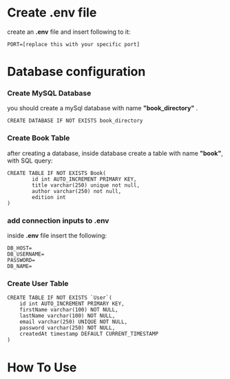 # Create .env file
create an **.env** file and insert following to it:
```
PORT=[replace this with your specific port]
```

# Database configuration

### Create MySQL Database
you should create a mySql database with name **"book_directory"** .
```
CREATE DATABASE IF NOT EXISTS book_directory
```

### Create Book Table
after creating a database, inside database create a table with name **"book"**, with SQL query:
```
CREATE TABLE IF NOT EXISTS Book(
        id int AUTO_INCREMENT PRIMARY KEY,
        title varchar(250) unique not null,
        author varchar(250) not null,
        edition int
)
```

### add connection inputs to .env
inside **.env** file insert the following:
```
DB_HOST=
DB_USERNAME=
PASSWORD=
DB_NAME=
```

### Create User Table
```
CREATE TABLE IF NOT EXISTS `User`(
    id int AUTO_INCREMENT PRIMARY KEY,
    firstName varchar(100) NOT NULL,
    lastName varchar(100) NOT NULL,
    email varchar(250) UNIQUE NOT NULL,
    password varchar(250) NOT NULL,
    createdAt timestamp DEFAULT CURRENT_TIMESTAMP
)
```

# How To Use